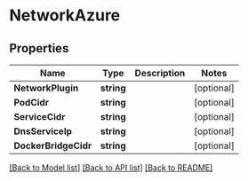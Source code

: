 # NetworkAzure

## Properties
Name | Type | Description | Notes
------------ | ------------- | ------------- | -------------
**NetworkPlugin** | **string** |  | [optional] 
**PodCidr** | **string** |  | [optional] 
**ServiceCidr** | **string** |  | [optional] 
**DnsServiceIp** | **string** |  | [optional] 
**DockerBridgeCidr** | **string** |  | [optional] 

[[Back to Model list]](../README.md#documentation-for-models) [[Back to API list]](../README.md#documentation-for-api-endpoints) [[Back to README]](../README.md)


